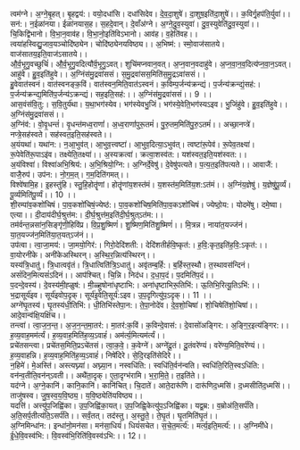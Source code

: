 

  
त्वम॑ग्ने। अ॒ग्ने॒बृ॒हत्। बृ॒हद्वय॑:। वयो॒दधा॑सि। दधा॑सिदेव। दे॒व॒दा॒शुषे॑। दा॒शुष॒इति॑दा॒शुषे॑।। क॒विर्गृ॒हप॑ति॒र्युवा॑।।  
सन॑:। न॒ईळा॑नया। ईळा॑नयास॒ह। स॒हदे॒वान्। दे॒वाँअ॑ग्ने। अ॒ग्ने॒दु॒व॒स्युवा॑। दु॒व॒स्युवेति॑दु॒व॒स्युवा॑।। चि॒किद्वि॑भानो। वि॒भा॒न॒वाव॑ह। वि॒भा॒नो॒इति॑विऽभानो। आव॑ह। व॒हेति॑वह।।  
त्वया॑हस्विद्यु॒जाव॒यञ्चोदि॑ष्ठ्येन। चोदि॑ष्ठ्येनयविष्ठ्य।। अ॒भिष्म॑:। स्मो॒वाज॑सातये। वाज॑सातय॒इति॒वाज॑ऽसातये।।  
औ॒र्व॒भृ॒गु॒वच्छुचिं॑। औ॒र्व॒भृ॒गु॒वदित्यौ॑र्व॒भृ॒गु॒ऽवत्। शुचि॑मप्नवान॒वत्। अ॒प्न॒वान॒वदाहु॑वे। अ॒प्न॒वा॒न॒व॒दित्य॑प्न॒वा॒न॒ऽवत्। आहु॑वे। हु॒व॒इति॑हुवे।। अ॒ग्निंस॑मु॒द्रवा॑ससं। स॒मु॒द्रवा॑सस॒मिति॑स॒मु॒द्रऽवा॑ससं।।  
हु॒वेवात॑स्वनं। वात॑स्वनङ्क॒विं। वात॑स्वन॒मिति॒वात॑ऽस्वनं। क॒विम्प॒र्जन्य॑क्रन्द्यं। प॒र्जन्य॑क्रन्द्यं॒सह॑:। प॒र्जन्य॑क्रन्द्य॒मिति॑प॒र्जन्य॑ऽक्रन्द्यं। सह॒इति॒सह॑:।। अ॒ग्निंस॑मु॒द्रवा॑ससं।। 9 ।।  
आस॒वंस॑वि॒तु:। स॒वि॒तुर्य॑था। य॒था॒भग॑स्येव। भग॑स्येवभु॒जिं। भग॑स्ये॒वेति॒भग॑स्यऽइव। भु॒जिंहु॑वे। हु॒व॒इति॑हुवे।। अ॒ग्निंस॑मु॒द्रवा॑ससं।।  
अ॒ग्निंव॑:। वो॒वृ॒धन्तं॑। वृ॒धन्त॑मध्व॒राणां॑। अ॒ध्व॒राणां॑पुरू॒तमं॑। पु॒रु॒तम॒मिति॑पु॒रु॒ऽतमं॑।। अच्छा॒नप्त्रे॑। नप्त्रे॒सह॑स्वते। सह॑स्वत॒इति॒सह॑स्वते।।  
अ॒यंयथा॑। यथा॑न:। न॒आ॒भुव॑त्। आ॒भुव॒त्त्वष्टा॑। आ॒भुव॒दित्या॒ऽभुव॑त्। त्वष्टा॑रू॒पेव॑। रू॒पेव॒तक्ष्या॑। रू॒पेवेति॑रू॒पाऽइ॑व। तक्ष्येति॒तक्ष्या॑।। अ॒स्यक्रत्वा॑। क्रत्वा॒शस्व॑त:। यश॑स्वत॒इति॒यश॑स्वत:।।  
अ॒यंविश्वा॑। विश्वा॑अभि॒श्रिय॑:। अ॒भि॒श्रियो॒ग्नि:। अ॒ग्निर्दे॒वेषु॑। दे॒वेषु॑पत्यते। प॒त्य॒त॒इति॑पत्यते।। आवाजै॑:। वाजै॒रुप॑। उप॑न:। नो॒ग॒म॒त्। ग॒म॒दिति॑गमत्।।  
विश्वे॑षामि॒ह। इ॒हस्तु॑हि। स्तु॒हि॒होतॄ॑णां। होतॄ॑णांय॒शस्त॑मं। य॒शस्त॑म॒मिति॑य॒श:ऽत॑मं।। अ॒ग्निंय॒ज्ञेषु॑। य॒ज्ञेषु॑पू॒र्व्यं। पू॒र्व्यमिति॑पू॒र्व्यं।। 10 ।।  
शी॒रम्पा॑व॒कशो॑चिषं। पा॒व॒कशो॑चिषं॒ज्येष्ठ॑:। पा॒व॒कशो॑चिष॒मिति॑पा॒व॒कऽशो॑चिषं। ज्येष्ठो॒य:। योदमे॑षु। दमे॒ष्वा। एत्या।। दी॒दाय॑दीर्घ॒श्रुत्त॑म:। दी॒र्घ॒श्रुत्त॑म॒इति॑दी॒र्घ॒श्रुत्ऽत॑म:।।  
तम॑र्वन्त॒न्नसा॑न॒सिङ्गृ॑णी॒हिवि॑प्र। वि॒प्र॒शु॒ष्मिणं॑। शु॒ष्मिण॒मिति॑शु॒ष्मिणं॑।। मि॒त्रन्न। नाया॑त॒यज्ज॑नं। या॒त॒यज्ज॑न॒मिति॑या॒त॒यत्ऽज॑नं।।  
उप॑त्वा। त्वा॒जा॒मय॑:। जा॒मयो॒गिर॑:। गिरो॒देदि॑शती:। देदि॑शतीर्हवि॒ष्कृत॑:। ह॒वि॒:कृत॒इति॑ह॒वि॒:ऽकृत॑:।। वा॒योरनी॑के। अनी॑केअस्थिरन्। अ॒स्थि॒र॒न्नित्य॑स्थिरन्।।  
यस्य॑त्रि॒धातु॑। त्रि॒धात्ववृ॑तं। त्रि॒धात्विति॑त्रि॒ऽधातु॑। अवृ॑तम्ब॒र्हि:। ब॒र्हिस्त॒स्थौ। त॒स्थावस॑न्दिनं। असं॑दिन॒मित्यसं॑ऽदिनं।। आप॑श्चित्। चि॒न्नि। निद॑ध। द॒धा॒प॒दं। प॒दमिति॑प॒दं।।  
प॒दन्दे॒वस्य॑। दे॒वस्य॑मी॒ह्ळुष॑:। मी॒ळ्हुषोना॑धृष्टाभि:। अना॑धृष्टाभिरू॒तिभि॑:। ऊ॒तिभि॒रित्यू॒तिऽभि॑:।। भ॒द्रासूर्य॑इव। सूर्य॑इवोप॒दृक्। सूर्य॑इ॒वेति॒सूर्य॑:ऽइव। उ॒प॒दृगित्यु॑प॒ऽदृक्।। 11 ।।  
अग्ने॑घृ॒तस्य॑। घृ॒तस्य॑धी॒तिभि॑:। धी॒तिभि॑स्तेपा॒न:। ते॒पा॒नोदे॑व। दे॒व॒शो॒चिषा॑। शो॒चिषेति॑शो॒चिषा॑।। आदे॒वान्व॑क्षि॒यक्षि॑च।।  
तन्त्वा॑। त्वा॒ज॒न॒न्त॒। अ॒ज॒न॒न्त॒मा॒तर॑:। मा॒तर॑:क॒विं। क॒विन्दे॒वास॑:। दे॒वासो॑अङ्गिर:। अ॒ङ्गि॒र॒इत्य॑ङ्गिर:।। ह॒व्य॒वाह॒मम॑र्त्यं। ह॒व्य॒वाह॒मिति॑ह॒व्य॒ऽवाहं॑। अम॑र्त्य॒मित्यम॑र्त्यं।।  
प्रचे॑तसन्त्वा। प्रचे॑तस॒मिति॒प्रऽचे॑तसं। त्वा॒क॒वे॒। क॒वेग्ने॑। अग्ने॑दू॒तं। दू॒तंवरे॑ण्यं। वरे॑ण्य॒मिति॒वरे॑ण्यं।। ह॒व्य॒वाहन्नि। ह॒व्य॒वाह॒मिति॑ह॒व्य॒ऽवाहं॑। निषे॑दिरे। से॒दि॒रइति॑सेदिरे।।  
न॒हिमे॑। मे॒अस्ति॑। अस्त्यघ्न्या॑। अघ्न्या॒न। नस्वधि॑ति:। स्वधि॑ति॒र्वन॑न्वति। स्वधि॑ति॒रिति॒स्वऽधि॑ति:। वन॑न्व॒तीति॒वन॑न्ऽवती।। अथै॑ता॒दृक्। ए॒ता॒दृग्भ॑रामि। भ॒रा॒मि॒ते॒। त॒इति॑ते।।  
यद॑ग्ने। अ॒ग्ने॒कानि॑। कानि॒कानि॑। कानि॑चित्। चि॒दाते॑। आते॒दारू॑णि। दारू॑णिद॒ध्मसि॑। द॒ध्मसीति॑द॒ध्मसि॑।। ताजु॑षस्व। जु॒ष॒स्व॒य॒वि॒ष्ठ्य॒। य॒वि॒ष्ठ्येति॑यविष्ठ्य।।  
यदत्ति॑। अत्त्यु॑प॒जिह्वि॑का। उ॒प॒जिह्वि॑का॒यत्। उ॒प॒जिह्वि॒केत्यु॑प॒ऽजिह्वि॑का। यद्व॒म्र:। व॒म्रोअ॑ति॒सर्प॑ति। अ॒ति॒सर्प॒तीत्य॑ति॒ऽसर्प॑ति।। सर्वं॒तत्। तद॑स्तु। अ॒स्तु॒ते॒। ते॒घृ॒तं। घृ॒तमिति॑घृ॒तं।।  
अ॒ग्निमिन्धा॑न:। इन्धा॑नो॒मन॑सा। मन॑सा॒धियं॑। धियं॑सचेत। स॒चे॒त॒मर्त्य॑:। मर्त्य॒इति॒मर्त्य॑:।। अ॒ग्निमी॑धे। ई॒धे॒वि॒वस्व॑भि:। वि॒वस्व॑भि॒रिति॑वि॒वस्व॑ऽभि:।। 12।।  
